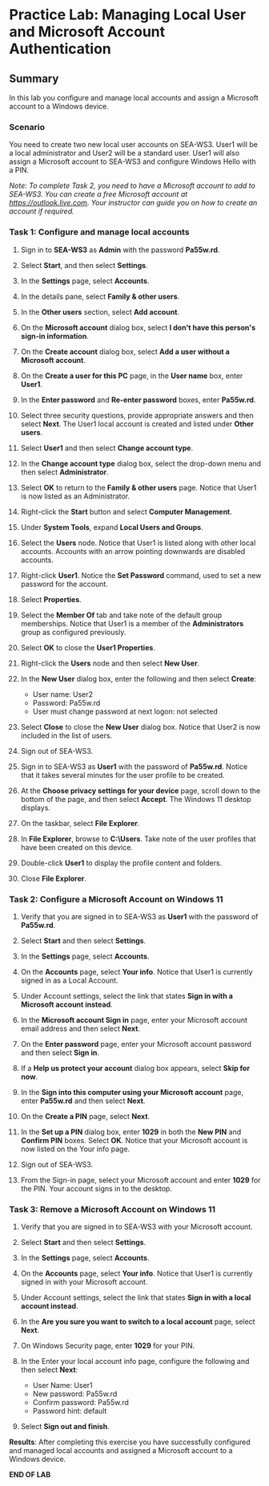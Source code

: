 # Practice Lab: Managing Local User and Microsoft Account Authentication

## Summary

In this lab you configure and manage local accounts and assign a Microsoft account to a Windows device.

### Scenario

You need to create two new local user accounts on SEA-WS3. User1 will be a local administrator and User2 will be a standard user. User1 will also assign a Microsoft account to SEA-WS3 and configure Windows Hello with a PIN.

*Note: To complete Task 2, you need to have a Microsoft account to add to SEA-WS3. You can create a free Microsoft account at <https://outlook.live.com>. Your instructor can guide you on how to create an account if required.*

### Task 1: Configure and manage local accounts

1. Sign in to **SEA-WS3** as **Admin** with the password **Pa55w.rd**.

2. Select **Start**, and then select **Settings**.

3. In the **Settings** page, select **Accounts**.

4. In the details pane, select **Family & other users**.

5. In the **Other users** section, select **Add account**.

6. On the **Microsoft account** dialog box, select **I don't have this person's sign-in information**.

7. On the **Create account** dialog box, select **Add a user without a Microsoft account**.

8. On the **Create a user for this PC** page, in the **User name** box, enter **User1**.

9. In the **Enter password** and **Re-enter password** boxes, enter **Pa55w.rd**.

10. Select three security questions, provide appropriate answers and then select **Next**. The User1 local account is created and listed under **Other users**.

11. Select **User1** and then select **Change account type**.

12. In the **Change account type** dialog box, select the drop-down menu and then select **Administrator**.

13. Select **OK** to return to the **Family & other users** page. Notice that User1 is now listed as an Administrator.

14. Right-click the **Start** button and select **Computer Management**.

15. Under **System Tools**, expand **Local Users and Groups**.

16. Select the **Users** node. Notice that User1 is listed along with other local accounts. Accounts with an arrow pointing downwards are disabled accounts.

17. Right-click **User1**. Notice the **Set Password** command, used to set a new password for the account.

18. Select **Properties**.

19. Select the **Member Of** tab and take note of the default group memberships. Notice that User1 is a member of the **Administrators** group as configured previously.

20. Select **OK** to close the **User1 Properties**.

21. Right-click the **Users** node and then select **New User**.

22. In the **New User** dialog box, enter the following and then select **Create**:
     - User name: User2
     - Password: Pa55w.rd
     - User must change password at next logon: not selected

23. Select **Close** to close the **New User** dialog box. Notice that User2 is now included in the list of users.

24. Sign out of SEA-WS3.

25. Sign in to SEA-WS3 as **User1** with the password of **Pa55w.rd**. Notice that it takes several minutes for the user profile to be created.

26. At the **Choose privacy settings for your device** page, scroll down to the bottom of the page, and then select **Accept**. The Windows 11 desktop displays.

27. On the taskbar, select **File Explorer**.

28. In **File Explorer**, browse to **C:\\Users**. Take note of the user profiles that have been created on this device.

29. Double-click **User1** to display the profile content and folders.

30. Close **File Explorer**.

### Task 2: Configure a Microsoft Account on Windows 11

1. Verify that you are signed in to SEA-WS3 as **User1** with the password of **Pa55w.rd**.

2. Select **Start** and then select **Settings**.

3. In the **Settings** page, select **Accounts**.

4. On the **Accounts** page, select **Your info**. Notice that User1 is currently signed in as a Local Account.

5. Under Account settings, select the link that states **Sign in with a Microsoft account instead**.

6. In the **Microsoft account Sign in** page, enter your Microsoft account email address and then select **Next**.

7. On the **Enter password** page, enter your Microsoft account password and then select **Sign in**.

8. If a **Help us protect your account** dialog box appears, select **Skip for now**.

9. In the **Sign into this computer using your Microsoft account** page, enter **Pa55w.rd** and then select **Next**.

10. On the **Create a PIN** page, select **Next**.

11. In the **Set up a PIN** dialog box, enter **1029** in both the **New PIN** and **Confirm PIN** boxes. Select **OK**. Notice that your Microsoft account is now listed on the Your info page.

12. Sign out of SEA-WS3.

13. From the Sign-in page, select your Microsoft account and enter **1029** for the PIN. Your account signs in to the desktop.

### Task 3: Remove a Microsoft Account on Windows 11

1. Verify that you are signed in to SEA-WS3 with your Microsoft account.

2. Select **Start** and then select **Settings**.

3. In the **Settings** page, select **Accounts**.

4. On the **Accounts** page, select **Your info**. Notice that User1 is currently signed in with your Microsoft account.

5. Under Account settings, select the link that states **Sign in with a local account instead**.

6. In the **Are you sure you want to switch to a local account** page, select **Next**.

7. On Windows Security page, enter **1029** for your PIN.

9. In the Enter your local account info page, configure the following and then select **Next**:
    - User Name: User1
    - New password: Pa55w.rd
    - Confirm password: Pa55w.rd
    - Password hint: default

10. Select **Sign out and finish**.

**Results**: After completing this exercise you have successfully configured and managed local accounts and assigned a Microsoft account to a Windows device.

**END OF LAB**
